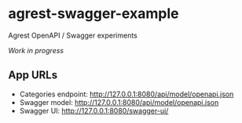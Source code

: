 # agrest-swagger-example

Agrest OpenAPI / Swagger experiments

_Work in progress_


## App URLs

* Categories endpoint: http://127.0.0.1:8080/api/model/openapi.json
* Swagger model: http://127.0.0.1:8080/api/model/openapi.json
* Swagger UI: http://127.0.0.1:8080/swagger-ui/